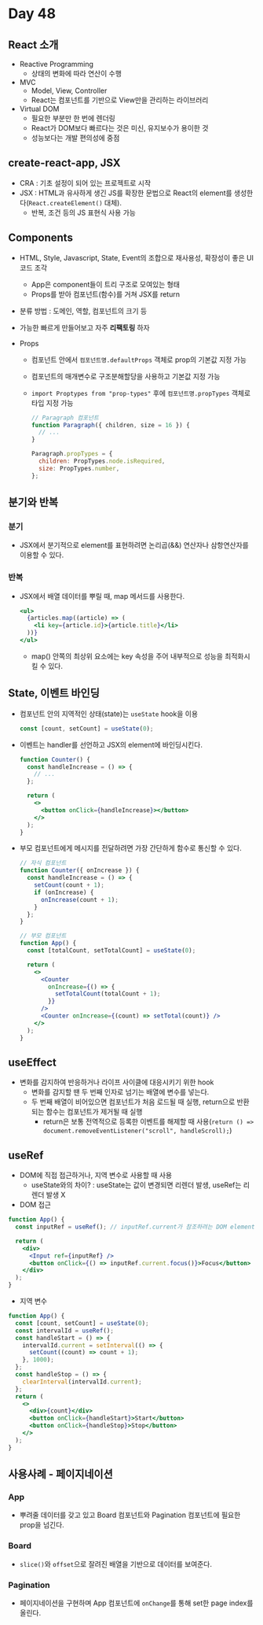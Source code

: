 # Day 48

## React 소개

- Reactive Programming
  - 상태의 변화에 따라 연산이 수행
- MVC
  - Model, View, Controller
  - React는 컴포넌트를 기반으로 View만을 관리하는 라이브러리
- Virtual DOM
  - 필요한 부분만 한 번에 렌더링
  - React가 DOM보다 빠르다는 것은 미신, 유지보수가 용이한 것
  - 성능보다는 개발 편의성에 중점

## create-react-app, JSX

- CRA : 기초 설정이 되어 있는 프로젝트로 시작
- JSX : HTML과 유사하게 생긴 JS를 확장한 문법으로 React의 element를 생성한다(`React.createElement()` 대체).
  - 반복, 조건 등의 JS 표현식 사용 가능

## Components

- HTML, Style, Javascript, State, Event의 조합으로 재사용성, 확장성이 좋은 UI 코드 조각

  - App은 component들이 트리 구조로 모여있는 형태
  - Props를 받아 컴포넌트(함수)를 거쳐 JSX를 return

- 분류 방법 : 도메인, 역할, 컴포넌트의 크기 등
- 가능한 빠르게 만들어보고 자주 **리팩토링** 하자
- Props

  - 컴포넌트 안에서 `컴포넌트명.defaultProps` 객체로 prop의 기본값 지정 가능
  - 컴포넌트의 매개변수로 구조분해할당을 사용하고 기본값 지정 가능
  - `import Proptypes from "prop-types"` 후에 `컴포넌트명.propTypes` 객체로 타입 지정 가능

    ```js
    // Paragraph 컴포넌트
    function Paragraph({ children, size = 16 }) {
      // ...
    }

    Paragraph.propTypes = {
      children: PropTypes.node.isRequired,
      size: PropTypes.number,
    };
    ```

## 분기와 반복

### 분기

- JSX에서 분기적으로 element를 표현하려면 논리곱(&&) 연산자나 삼항연산자를 이용할 수 있다.

### 반복

- JSX에서 배열 데이터를 뿌릴 때, map 메서드를 사용한다.
  ```jsx
  <ul>
    {articles.map((article) => (
      <li key={article.id}>{article.title}</li>
    ))}
  </ul>
  ```
  - map() 안쪽의 최상위 요소에는 key 속성을 주어 내부적으로 성능을 최적화시킬 수 있다.

## State, 이벤트 바인딩

- 컴포넌트 안의 지역적인 상태(state)는 `useState` hook을 이용
  ```js
  const [count, setCount] = useState(0);
  ```
- 이벤트는 handler를 선언하고 JSX의 element에 바인딩시킨다.

  ```jsx
  function Counter() {
    const handleIncrease = () => {
      // ...
    };

    return (
      <>
        <button onClick={handleIncrease}></button>
      </>
    );
  }
  ```

- 부모 컴포넌트에게 메시지를 전달하려면 가장 간단하게 함수로 통신할 수 있다.

  ```jsx
  // 자식 컴포넌트
  function Counter({ onIncrease }) {
    const handleIncrease = () => {
      setCount(count + 1);
      if (onIncrease) {
        onIncrease(count + 1);
      }
    };
  }
  ```

  ```jsx
  // 부모 컴포넌트
  function App() {
    const [totalCount, setTotalCount] = useState(0);

    return (
      <>
        <Counter
          onIncrease={() => {
            setTotalCount(totalCount + 1);
          }}
        />
        <Counter onIncrease={(count) => setTotal(count)} />
      </>
    );
  }
  ```

## useEffect

- 변화를 감지하여 반응하거나 라이프 사이클에 대응시키기 위한 hook
  - 변화를 감지할 땐 두 번째 인자로 넘기는 배열에 변수를 넣는다.
  - 두 번째 배열이 비어있으면 컴포넌트가 처음 로드될 때 실행, return으로 반환되는 함수는 컴포넌트가 제거될 때 실행
    - return은 보통 전역적으로 등록한 이벤트를 해제할 때 사용(`return () => document.removeEventListener("scroll", handleScroll);`)

## useRef

- DOM에 직접 접근하거나, 지역 변수로 사용할 때 사용
  - useState와의 차이? : useState는 값이 변경되면 리렌더 발생, useRef는 리렌더 발생 X
- DOM 접근

```jsx
function App() {
  const inputRef = useRef(); // inputRef.current가 참조하려는 DOM element

  return (
    <div>
      <Input ref={inputRef} />
      <button onClick={() => inputRef.current.focus()}>Focus</button>
    </div>
  );
}
```

- 지역 변수

```jsx
function App() {
  const [count, setCount] = useState(0);
  const intervalId = useRef();
  const handleStart = () => {
    intervalId.current = setInterval(() => {
      setCount((count) => count + 1);
    }, 1000);
  };
  const handleStop = () => {
    clearInterval(intervalId.current);
  };
  return (
    <>
      <div>{count}</div>
      <button onClick={handleStart}>Start</button>
      <button onClick={handleStop}>Stop</button>
    </>
  );
}
```

## 사용사례 - 페이지네이션

### App

- 뿌려줄 데이터를 갖고 있고 Board 컴포넌트와 Pagination 컴포넌트에 필요한 prop을 넘긴다.

### Board

- `slice()`와 `offset`으로 잘려진 배열을 기반으로 데이터를 보여준다.

### Pagination

- 페이지네이션을 구현하며 App 컴포넌트에 `onChange`를 통해 set한 page index를 올린다.

